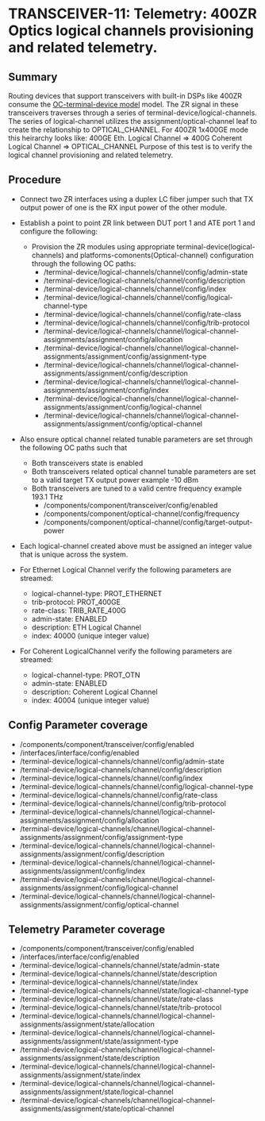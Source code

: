 # TRANSCEIVER-11: Telemetry: 400ZR Optics logical channels provisioning and related telemetry.

## Summary

Routing devices that support transceivers with built-in DSPs like 400ZR consume
the [OC-terminal-device model](https://openconfig.net/projects/models/schemadocs/jstree/openconfig-terminal-device.html)
model.
The ZR signal in these transceivers traverses through a series of
terminal-device/logical-channels. The series of logical-channel utilizes the
assignment/optical-channel leaf to create the relationship to
OPTICAL_CHANNEL. For 400ZR 1x400GE mode this heirarchy looks like:
400GE Eth. Logical Channel => 400G Coherent Logical Channel => OPTICAL_CHANNEL
Purpose of this test is to verify the logical channel provisioning and related
telemetry.

## Procedure

*   Connect two ZR interfaces using a duplex LC fiber jumper such that TX
    output power of one is the RX input power of the other module.
*   Establish a point to point ZR link between DUT port 1 and ATE port 1 and configure the following:
      * Provision the ZR modules using appropriate 
        terminal-device(logical-channels) and
        platforms-comonents(Optical-channel) configuration through the
        following OC paths:
        * /terminal-device/logical-channels/channel/config/admin-state
        * /terminal-device/logical-channels/channel/config/description
        * /terminal-device/logical-channels/channel/config/index
        * /terminal-device/logical-channels/channel/config/logical-channel-type
        * /terminal-device/logical-channels/channel/config/rate-class
        * /terminal-device/logical-channels/channel/config/trib-protocol
        * /terminal-device/logical-channels/channel/logical-channel-assignments/assignment/config/allocation
        * /terminal-device/logical-channels/channel/logical-channel-assignments/assignment/config/assignment-type
        * /terminal-device/logical-channels/channel/logical-channel-assignments/assignment/config/description
        * /terminal-device/logical-channels/channel/logical-channel-assignments/assignment/config/index
        * /terminal-device/logical-channels/channel/logical-channel-assignments/assignment/config/logical-channel
        * /terminal-device/logical-channels/channel/logical-channel-assignments/assignment/config/optical-channel

*   Also ensure optical channel related tunable parameters are set through the
    following OC paths such that
      * Both transceivers state is enabled
      * Both transceivers related optical channel tunable parameters are set
        to a valid target TX output power example -10 dBm
      * Both transceivers are tuned to a valid centre frequency
        example 193.1 THz
        * /components/component/transceiver/config/enabled
        * /components/component/optical-channel/config/frequency
        * /components/component/optical-channel/config/target-output-power

*   Each logical-channel created above must be assigned an integer value that
    is unique across the system.

*   For Ethernet Logical Channel verify the following parameters are streamed:
      * logical-channel-type: PROT_ETHERNET
      * trib-protocol: PROT_400GE
      * rate-class: TRIB_RATE_400G
      * admin-state: ENABLED
      * description: ETH Logical Channel
      * index: 40000 (unique integer value)

*   For Coherent LogicalChannel verify the following parameters are streamed:
      * logical-channel-type: PROT_OTN
      * admin-state: ENABLED
      * description: Coherent Logical Channel
      * index: 40004 (unique integer value)

## Config Parameter coverage

*   /components/component/transceiver/config/enabled
*   /interfaces/interface/config/enabled 
*   /terminal-device/logical-channels/channel/config/admin-state
*   /terminal-device/logical-channels/channel/config/description
*   /terminal-device/logical-channels/channel/config/index
*   /terminal-device/logical-channels/channel/config/logical-channel-type
*   /terminal-device/logical-channels/channel/config/rate-class
*   /terminal-device/logical-channels/channel/config/trib-protocol
*   /terminal-device/logical-channels/channel/logical-channel-assignments/assignment/config/allocation
*   /terminal-device/logical-channels/channel/logical-channel-assignments/assignment/config/assignment-type
*   /terminal-device/logical-channels/channel/logical-channel-assignments/assignment/config/description
*   /terminal-device/logical-channels/channel/logical-channel-assignments/assignment/config/index
*   /terminal-device/logical-channels/channel/logical-channel-assignments/assignment/config/logical-channel
*   /terminal-device/logical-channels/channel/logical-channel-assignments/assignment/config/optical-channel

## Telemetry Parameter coverage

*   /components/component/transceiver/config/enabled
*   /interfaces/interface/config/enabled 
*   /terminal-device/logical-channels/channel/state/admin-state
*   /terminal-device/logical-channels/channel/state/description
*   /terminal-device/logical-channels/channel/state/index
*   /terminal-device/logical-channels/channel/state/logical-channel-type
*   /terminal-device/logical-channels/channel/state/rate-class
*   /terminal-device/logical-channels/channel/state/trib-protocol
*   /terminal-device/logical-channels/channel/logical-channel-assignments/assignment/state/allocation
*   /terminal-device/logical-channels/channel/logical-channel-assignments/assignment/state/assignment-type
*   /terminal-device/logical-channels/channel/logical-channel-assignments/assignment/state/description
*   /terminal-device/logical-channels/channel/logical-channel-assignments/assignment/state/index
*   /terminal-device/logical-channels/channel/logical-channel-assignments/assignment/state/logical-channel
*   /terminal-device/logical-channels/channel/logical-channel-assignments/assignment/state/optical-channel